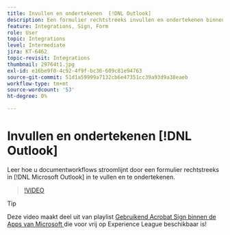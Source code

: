 ```yaml
---
title: Invullen en ondertekenen  [!DNL Outlook]
description: Een formulier rechtstreeks invullen en ondertekenen binnen  [!DNL Microsoft Outlook]
feature: Integrations, Sign, Form
role: User
topic: Integrations
level: Intermediate
jira: KT-6462
topic-revisit: Integrations
thumbnail: 29764t1.jpg
exl-id: e16be9f0-4c92-4f9f-bc36-609c81e94763
source-git-commit: 51d1a59999a7132cb6e47351cc39a93d9a38eaeb
workflow-type: tm+mt
source-wordcount: '53'
ht-degree: 0%

---
```


# Invullen en ondertekenen [!DNL Outlook]

Leer hoe u documentworkflows stroomlijnt door een formulier rechtstreeks in [!DNL Microsoft Outlook] in te vullen en te ondertekenen.

>[!VIDEO](https://video.tv.adobe.com/v/3443458?quality=12&learn=on&hidetitle=true&captions=dut)

>[!TIP]
>
>Deze video maakt deel uit van playlist [ Gebruikend Acrobat Sign binnen de Apps van Microsoft ](https://experienceleague.adobe.com/nl/playlists/acrobat-sign-integrate-microsoft-apps) die voor vrij op Experience League beschikbaar is!
